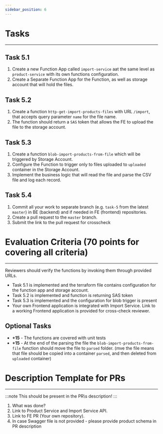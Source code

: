 ```yaml
---
sidebar_position: 6
---
```


# Tasks

---

## Task 5.1

1. Create a new Function App called `import-service` aat the same level as `product-service` with its own
functions configuration.
2. Create a Separate Function App for the Function, as well as storage account that will hold the files.

## Task 5.2

1. Create a function `http-get-import-products-files` with URL `/import`, that accepts query parameter `name` for the file name.
2. The function should return a `SAS` token that allows the FE to upload the file to the storage account.

## Task 5.3

1. Create a function `blob-import-products-from-file` which will be triggered by Storage Account.
2. Configure the Function to trigger only to files uploaded to `uploaded` container in the Storage Account.
3. Implement the business logic that will read the file and parse the CSV file and log each record.

## Task 5.4

1. Commit all your work to separate branch (e.g. `task-5` from the latest `master`) in BE (backend) and if needed in FE (frontend) repositories.
2. Create a pull request to the `master` branch.
3. Submit the link to the pull request for crosscheck

# Evaluation Criteria (70 points for covering all criteria)
------
Reviewers should verify the functions by invoking them through provided URLs.

- Task 5.1 is implemented and the terraform file contains configuration for the function app and storage account.
- Task 5.2 is implemented and function is returning SAS token
- Task 5.3 is implemented and the configuration for blob trigger is present
- Your own Frontend application is integrated with Import Service. Link to a working Frontend application is provided for cross-check reviewer.

## Optional Tasks

- **+15** - The functions are covered with unit tests
- **+15** - At the end of the parsing the file the `blob-import-products-from-file` function should move the file to `parsed` folder.
  (mve the file means that file should be copied into a container `parsed`, and then deleted from `uploaded` container)


# Description Template for PRs
---
:::note
This should be present in the PR\s description!
:::

1. What was done?
2. Link to Product Service and Import Service API.
3. Link to FE PR (Your own repository).
4. In case Swagger file is not provided - please provide product schema in PR description


